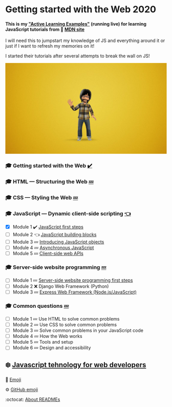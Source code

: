 # Getting started with the Web 2020


#### This is my  ["Active Learning Examples"](https://vvpetkov.github.io/Getting-started-with-the-Web-2020/) (running live) for learning JavaScript tutorials from :moyai: [MDN site](https://developer.mozilla.org/en-US/docs/Learn/Getting_started_with_the_web)



I will need this to jumpstart my knowledge of JS and everything around it or just if I want to refresh my memories on it! 

I started their tutorials after several attempts to break the wall on JS!


![Logo](/images/logoVLD.png)

### :mortar_board: Getting started with the Web [:heavy_check_mark:](https://developer.mozilla.org/en-US/docs/Learn/Getting_started_with_the_web)
### :mortar_board: HTML — Structuring the Web [:zzz:](https://developer.mozilla.org/en-US/docs/Learn/HTML)
### :mortar_board: CSS — Styling the Web [:zzz:](https://developer.mozilla.org/en-US/docs/Learn/CSS)
### :mortar_board: JavaScript — Dynamic client-side scripting [:point_left:](https://developer.mozilla.org/en-US/docs/Learn/JavaScript)
- [x] Module 1 :heavy_check_mark: [JavaScript first steps](https://developer.mozilla.org/en-US/docs/Learn/JavaScript/First_steps) 
- [ ] Module 2 :point_left: [JavaScript building blocks](https://developer.mozilla.org/en-US/docs/Learn/JavaScript/Building_blocks)
- [ ] Module 3 :zzz: [Introducing JavaScript objects](https://developer.mozilla.org/en-US/docs/Learn/JavaScript/Objects)
- [ ] Module 4 :zzz: [Asynchronous JavaScript](https://developer.mozilla.org/en-US/docs/Learn/JavaScript/Asynchronous)
- [ ] Module 5 :zzz: [Client-side web APIs](https://developer.mozilla.org/en-US/docs/Learn/JavaScript/Client-side_web_APIs)
### :mortar_board: Server-side website programming [:zzz:](https://developer.mozilla.org/en-US/docs/Learn/Server-side)
- [ ] Module 1 :zzz: [Server-side website programming first steps](https://developer.mozilla.org/en-US/docs/Learn/Server-side/First_steps)
- [ ] Module 2 :x: Django Web Framework (Python)
- [ ] Module 3 :zzz: [Express Web Framework (Node.js/JavaScript)](https://developer.mozilla.org/en-US/docs/Learn/Server-side/Express_Nodejs)
### :mortar_board: Common questions [:zzz:](https://developer.mozilla.org/en-US/docs/Learn/Common_questions) 
- [ ] Module 1 :zzz: Use HTML to solve common problems
- [ ] Module 2 :zzz: Use CSS to solve common problems
- [ ] Module 3 :zzz: Solve common problems in your JavaScript code
- [ ] Module 4 :zzz: How the Web works
- [ ] Module 5 :zzz: Tools and setup
- [ ] Module 6 :zzz: Design and accessibility

## :snowflake: [Javascript tehnology for web developers](https://developer.mozilla.org/en-US/docs/Web/JavaScript)


:high_brightness: [Emoji](https://www.webfx.com/tools/emoji-cheat-sheet/)

:gear: [GitHub emoji](https://github.com/fefong/markdown_readme/blob/master/emoji.md#emoji)

:octocat: [About READMEs](https://help.github.com/en/github/creating-cloning-and-archiving-repositories/about-readmes)
